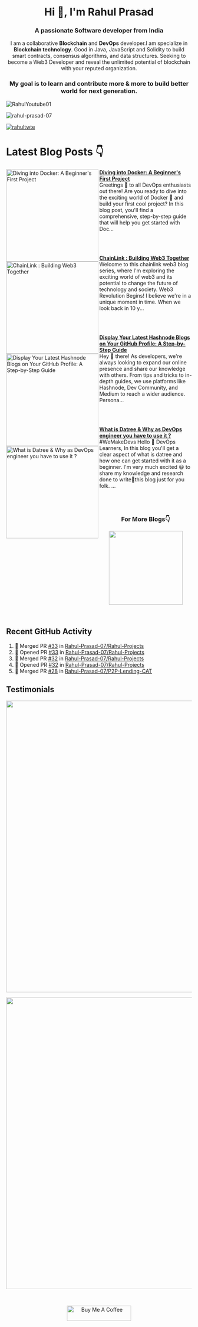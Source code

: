 <h1 align="center">Hi 👋, I'm Rahul Prasad</h1>
<h3 align="center">A passionate Software developer from India</h3>

<div align="center">

I am a collaborative **Blockchain** and  **DevOps**  developer.I am specialize in **Blockchain technology**. Good in Java, JavaScript and Solidity to build smart contracts, consensus algorithms, and data structures. Seeking to become a Web3 Developer and reveal the unlimited potential of blockchain with your reputed organization.

### My goal is to learn and contribute more & more to build better world for next generation.
</div>


![RahulYoutube01](https://user-images.githubusercontent.com/101723031/187357459-4676f439-31c3-4b09-a82a-709f07e1e15f.png)


<p align="left"> 
  <img src="https://komarev.com/ghpvc/?username=rahul-prasad-07&label=Profile%20views&color=0e75b6&style=flat" alt="rahul-prasad-07" /> 
</p>

<p align="left"> <a href="https://twitter.com/rahultwte" target="blank"><img src="https://img.shields.io/twitter/follow/rahultwte?logo=twitter&style=for-the-badge" alt="rahultwte" /></a> </p>

# Latest Blog Posts 👇
<!-- HASHNODE_BLOG:START -->
<p align="left">
<a href="https://rahulprasad.hashnode.dev//diving-into-docker-a-beginners-first-project" title="Diving into Docker: A Beginner's First Project"><img src="https://cdn.hashnode.com/res/hashnode/image/upload/v1677321844020/9fc45144-4ab7-4389-bb3a-f1ce63ca2cae.png" alt="Diving into Docker: A Beginner's First Project" width="250px" align="left" /></a>
<a href="https://rahulprasad.hashnode.dev//diving-into-docker-a-beginners-first-project" title="Diving into Docker: A Beginner's First Project"><strong>Diving into Docker: A Beginner's First Project</strong></a>
<br/> Greetings 👋 to all DevOps enthusiasts out there! Are you ready to dive into the exciting world of Docker 🐳 and build your first cool project?
In this blog post, you'll find a comprehensive, step-by-step guide that will help you get started with Doc... </p> <br/> <br/>
<p align="left">
<a href="https://rahulprasad.hashnode.dev//chainlink-building-web3-together" title="ChainLink : Building Web3 Together"><img src="https://cdn.hashnode.com/res/hashnode/image/upload/v1680012549368/ee6c0650-ebab-46ff-ae85-f7fe96a3b277.png" alt="ChainLink : Building Web3 Together" width="250px" align="left" /></a>
<a href="https://rahulprasad.hashnode.dev//chainlink-building-web3-together" title="ChainLink : Building Web3 Together"><strong>ChainLink : Building Web3 Together</strong></a>
<br/> Welcome to this chainlink web3 blog series, where I'm exploring the exciting world of web3 and its potential to change the future of technology and society.
Web3 Revolution Begins!
I believe we're in a unique moment in time. When we look back in 10 y... </p> <br/> <br/>
<p align="left">
<a href="https://rahulprasad.hashnode.dev//display-your-latest-hashnode-blogs-on-your-github-profile-a-step-by-step-guide" title="Display Your Latest Hashnode Blogs on Your GitHub Profile: A Step-by-Step Guide"><img src="https://cdn.hashnode.com/res/hashnode/image/upload/v1677419149842/41fa6a6f-83f6-4fcc-97d2-4c90fe9bbed5.png" alt="Display Your Latest Hashnode Blogs on Your GitHub Profile: A Step-by-Step Guide" width="250px" align="left" /></a>
<a href="https://rahulprasad.hashnode.dev//display-your-latest-hashnode-blogs-on-your-github-profile-a-step-by-step-guide" title="Display Your Latest Hashnode Blogs on Your GitHub Profile: A Step-by-Step Guide"><strong>Display Your Latest Hashnode Blogs on Your GitHub Profile: A Step-by-Step Guide</strong></a>
<br/> Hey 👋 there!
As developers, we're always looking to expand our online presence and share our knowledge with others. From tips and tricks to in-depth guides, we use platforms like Hashnode, Dev Community, and Medium to reach a wider audience. Persona... </p> <br/> <br/>
<p align="left">
<a href="https://rahulprasad.hashnode.dev//what-is-datree-why-as-devops-engineer-you-have-to-use-it" title="What is Datree & Why as DevOps engineer you have  to use it ?"><img src="https://cdn.hashnode.com/res/hashnode/image/upload/v1676470329404/e06c25a3-38d5-4057-9b4b-c658257d947b.png" alt="What is Datree & Why as DevOps engineer you have  to use it ?" width="250px" align="left" /></a>
<a href="https://rahulprasad.hashnode.dev//what-is-datree-why-as-devops-engineer-you-have-to-use-it" title="What is Datree & Why as DevOps engineer you have  to use it ?"><strong>What is Datree & Why as DevOps engineer you have  to use it ?</strong></a>
<br/> #WeMakeDevs
Hello 👋 DevOps Learners, In this blog you'll get a clear aspect of what is datree and how one can get started with it as a beginner.
I'm very much excited 😃 to share my knowledge and research done to write📝this blog just for you folk.
... </p> <br/> <br/>
<!-- HASHNODE_BLOG:END -->


<h3 align="center">For More Blogs👇</h3>
  
<p align="center"><a href="https://rahulprasad.hashnode.dev"><img src="https://user-images.githubusercontent.com/99068989/210178252-3748aa2f-bf99-4308-9df3-69bc027902dc.png" width="200px"></a></p><br/>

## Recent GitHub Activity
<!--START_SECTION:activity-->
1. 🎉 Merged PR [#33](https://github.com/Rahul-Prasad-07/Rahul-Projects/pull/33) in [Rahul-Prasad-07/Rahul-Projects](https://github.com/Rahul-Prasad-07/Rahul-Projects)
2. 💪 Opened PR [#33](https://github.com/Rahul-Prasad-07/Rahul-Projects/pull/33) in [Rahul-Prasad-07/Rahul-Projects](https://github.com/Rahul-Prasad-07/Rahul-Projects)
3. 🎉 Merged PR [#32](https://github.com/Rahul-Prasad-07/Rahul-Projects/pull/32) in [Rahul-Prasad-07/Rahul-Projects](https://github.com/Rahul-Prasad-07/Rahul-Projects)
4. 💪 Opened PR [#32](https://github.com/Rahul-Prasad-07/Rahul-Projects/pull/32) in [Rahul-Prasad-07/Rahul-Projects](https://github.com/Rahul-Prasad-07/Rahul-Projects)
5. 🎉 Merged PR [#28](https://github.com/Rahul-Prasad-07/P2P-Lending-CAT/pull/28) in [Rahul-Prasad-07/P2P-Lending-CAT](https://github.com/Rahul-Prasad-07/P2P-Lending-CAT)
<!--END_SECTION:activity-->


## Testimonials

<p align="left"><a href="https://rahulprasad.hashnode.dev"><img src="https://user-images.githubusercontent.com/99068989/210179086-d93c54bb-389c-4252-bd6b-4a796cbc329a.png" width="790px"></a></p>
<p align="right"><a href="https://rahulprasad.hashnode.dev"><img src="https://user-images.githubusercontent.com/99068989/210179150-7f4599a6-919d-4c74-98d5-ada220efa99d.png" width="790px"></a></p><br/>

<p align="center"><a href="https://www.buymeacoffee.com/rahultwte/" target="_blank"><img src="https://cdn.buymeacoffee.com/buttons/default-orange.png" alt="Buy Me A Coffee" height="41" width="174"></a></p>


